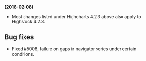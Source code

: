**(2016-02-08)**
        
- Most changes listed under Highcharts 4.2.3 above also apply to Highstock 4.2.3.

## Bug fixes 
- Fixed #5008, failure on gaps in navigator series under certain conditions.